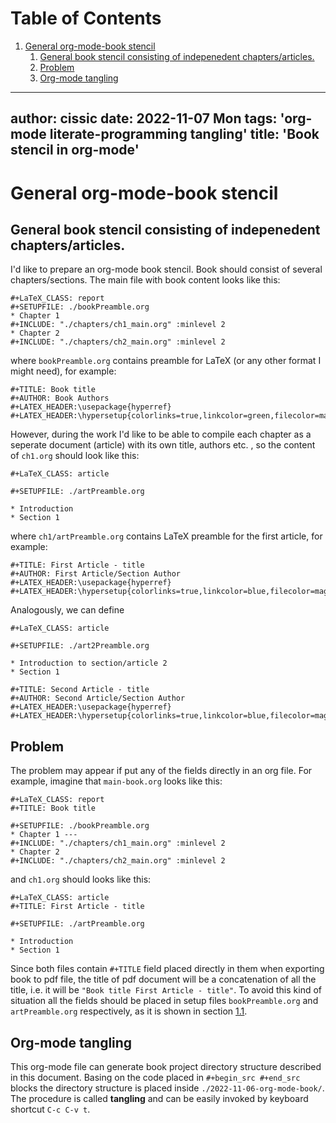 
# Table of Contents

1.  [General org-mode-book stencil](#orga93caa5)
    1.  [General book stencil consisting of indepenedent chapters/articles.](#Sec-general-book-stencil)
    2.  [Problem](#orgabd78ac)
    3.  [Org-mode tangling](#org770a632)

---
author: cissic
date: 2022-11-07 Mon
tags: 'org-mode literate-programming tangling'
title: 'Book stencil in org-mode'
---


<a id="orga93caa5"></a>

# General org-mode-book stencil


<a id="Sec-general-book-stencil"></a>

## General book stencil consisting of indepenedent chapters/articles.

I'd like to prepare an org-mode book stencil. Book should consist of several chapters/sections.
The main file with book content looks like this:

    
    #+LaTeX_CLASS: report      
    #+SETUPFILE: ./bookPreamble.org           
    * Chapter 1
    #+INCLUDE: "./chapters/ch1_main.org" :minlevel 2
    * Chapter 2
    #+INCLUDE: "./chapters/ch2_main.org" :minlevel 2  

where `bookPreamble.org` contains preamble for LaTeX (or any other format I might need), for example:

    #+TITLE: Book title
    #+AUTHOR: Book Authors
    #+LATEX_HEADER:\usepackage{hyperref} 
    #+LATEX_HEADER:\hypersetup{colorlinks=true,linkcolor=green,filecolor=magenta,urlcolor=green}

However, during the work I'd like to be able to compile each chapter as a seperate document (article) with its own title, authors etc. , so the content of `ch1.org` should look like this:

    #+LaTeX_CLASS: article
    
    #+SETUPFILE: ./artPreamble.org
    
    * Introduction
    * Section 1

where `ch1/artPreamble.org` contains LaTeX preamble for the first article, for example:

    #+TITLE: First Article - title
    #+AUTHOR: First Article/Section Author
    #+LATEX_HEADER:\usepackage{hyperref} 
    #+LATEX_HEADER:\hypersetup{colorlinks=true,linkcolor=blue,filecolor=magenta,urlcolor=blue}

Analogously, we can define 

    #+LaTeX_CLASS: article
    
    #+SETUPFILE: ./art2Preamble.org
    
    * Introduction to section/article 2
    * Section 1

    #+TITLE: Second Article - title
    #+AUTHOR: Second Article/Section Author
    #+LATEX_HEADER:\usepackage{hyperref} 
    #+LATEX_HEADER:\hypersetup{colorlinks=true,linkcolor=blue,filecolor=magenta,urlcolor=blue}


<a id="orgabd78ac"></a>

## Problem

The problem may appear if put any of the fields directly in an org file. For example, imagine 
that `main-book.org` looks like this:

    #+LaTeX_CLASS: report
    #+TITLE: Book title     
    
    #+SETUPFILE: ./bookPreamble.org
    * Chapter 1 ---
    #+INCLUDE: "./chapters/ch1_main.org" :minlevel 2
    * Chapter 2
    #+INCLUDE: "./chapters/ch2_main.org" :minlevel 2  

and `ch1.org` should looks like this:

    #+LaTeX_CLASS: article
    #+TITLE: First Article - title
    
    #+SETUPFILE: ./artPreamble.org
    
    * Introduction
    * Section 1

Since both files contain `#+TITLE` field placed directly in them when exporting 
book to pdf file, the title of pdf document will be a concatenation of all the title, 
i.e. it will be `"Book title First Article - title"`. To avoid this kind of situation
all the fields should be placed in setup files `bookPreamble.org` and
 `artPreamble.org` respectively, as it is shown in section [1.1](#Sec-general-book-stencil).


<a id="org770a632"></a>

## Org-mode tangling

This org-mode file can generate 
book project directory structure described in this document. 
Basing on the code placed in `#+begin_src #+end_src` blocks the directory structure is placed
inside `./2022-11-06-org-mode-book/`.
The procedure is called **tangling** and can be easily invoked by keyboard shortcut `C-c C-v t`.

